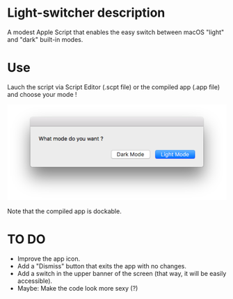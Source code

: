 # Light-switcher description

A modest Apple Script that enables the easy switch between macOS "light" and "dark" built-in modes.

# Use

Lauch the script via Script Editor (.scpt file) or the compiled app (.app file) and choose your mode !

![Dialog box](./Ressources/dialog_box.png)

Note that the compiled app is dockable.

# TO DO

* Improve the app icon.
* Add a "Dismiss" button that exits the app with no changes.
* Add a switch in the upper banner of the screen (that way, it will be easily accessible).
* Maybe: Make the code look more sexy (?)

